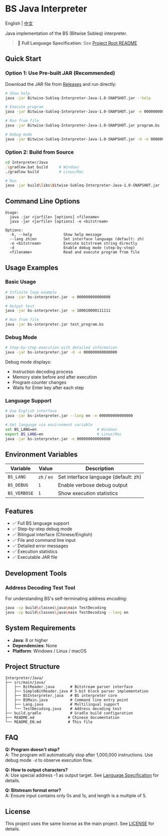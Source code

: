 # BS Java Interpreter

English | [中文](README.md)

Java implementation of the BS (Bitwise Subleq) interpreter.

> 📖 **Full Language Specification**: See [Project Root README](../../README_EN.md) 

## Quick Start

### Option 1: Use Pre-built JAR (Recommended)

Download the JAR file from [Releases](https://github.com/MCLMLI/Bitwise-Subleq/releases) and run directly:

```bash
# Show help
java -jar Bitwise-Subleq-Interpreter-Java-1.0-SNAPSHOT.jar --help

# Execute program
java -jar Bitwise-Subleq-Interpreter-Java-1.0-SNAPSHOT.jar -e 000000000000000

# Run from file
java -jar Bitwise-Subleq-Interpreter-Java-1.0-SNAPSHOT.jar program.bs

# Debug mode
java -jar Bitwise-Subleq-Interpreter-Java-1.0-SNAPSHOT.jar -d -e 000000000000000
```

### Option 2: Build from Source

```bash
cd Interpreter/Java
.\gradlew.bat build     # Windows
./gradlew build         # Linux/Mac

# Run
java -jar build\libs\Bitwise-Subleq-Interpreter-Java-1.0-SNAPSHOT.jar -e <bitstream>
```

## Command Line Options

```
Usage:
  java -jar <jarfile> [options] <filename>
  java -jar <jarfile> [options] -e <bitstream>

Options:
  -h, --help              Show help message
  --lang zh|en            Set interface language (default: zh)
  -e <bitstream>          Execute bitstream string directly
  -d                      Enable debug mode (step-by-step)
  <filename>              Read and execute program from file
```

## Usage Examples

### Basic Usage

```bash
# Infinite loop example
java -jar bs-interpreter.jar -e 000000000000000

# Output test
java -jar bs-interpreter.jar -e 100010000111111

# Run from file
java -jar bs-interpreter.jar test_program.bs
```

### Debug Mode

```bash
# Step-by-step execution with detailed information
java -jar bs-interpreter.jar -d -e 000000000000000
```

Debug mode displays:
- Instruction decoding process
- Memory state before and after execution
- Program counter changes
- Waits for Enter key after each step

### Language Support

```bash
# Use English interface
java -jar bs-interpreter.jar --lang en -e 000000000000000

# Set language via environment variable
set BS_LANG=en                           # Windows
export BS_LANG=en                        # Linux/Mac
java -jar bs-interpreter.jar -e 000000000000000
```

## Environment Variables

| Variable | Value | Description |
|----------|-------|-------------|
| `BS_LANG` | `zh` / `en` | Set interface language (default: zh) |
| `BS_DEBUG` | `1` | Enable verbose debug output |
| `BS_VERBOSE` | `1` | Show execution statistics |

## Features

- ✅ Full BS language support
- ✅ Step-by-step debug mode
- ✅ Bilingual interface (Chinese/English)
- ✅ File and command line input
- ✅ Detailed error messages
- ✅ Execution statistics
- ✅ Executable JAR file

## Development Tools

### Address Decoding Test Tool

For understanding BS's self-terminating address encoding:

```bash
java -cp build\classes\java\main TestDecoding
java -cp build\classes\java\main TestDecoding --lang en
```

## System Requirements

- **Java**: 8 or higher
- **Dependencies**: None
- **Platform**: Windows / Linux / macOS

## Project Structure

```
Interpreter/Java/
├── src/main/java/
│   ├── BitReader.java       # Bitstream parser interface
│   ├── SimpleBitReader.java # 5-bit block parser implementation
│   ├── BSInterpreter.java   # BS interpreter core
│   ├── BSMain.java          # Command line entry point
│   ├── Lang.java            # Multilingual support
│   └── TestDecoding.java    # Address decoding test
├── build.gradle             # Gradle build configuration
├── README.md               # Chinese documentation
└── README_EN.md            # This file
```

## FAQ

**Q: Program doesn't stop?**  
A: The program will automatically stop after 1,000,000 instructions. Use debug mode `-d` to observe execution flow.

**Q: How to output characters?**  
A: Use special address -1 as output target. See [Language Specification](../../README_EN.md) for details.

**Q: Bitstream format error?**  
A: Ensure input contains only 0s and 1s, and length is a multiple of 5.

## License

This project uses the same license as the main project. See [LICENSE](../../LICENSE) for details.
